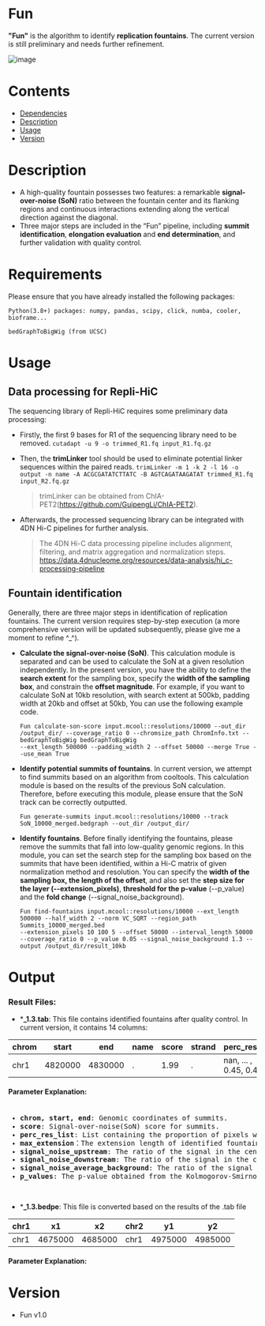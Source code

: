 
# Fun
**"Fun"** is the algorithm to identify **replication fountains**. The current version is still preliminary and needs further refinement.  


  
![image](https://github.com/zzdzr/Fun/blob/master/image/Fun.png)

# Contents
- [Dependencies](#dependencies)
- [Description](#description)
- [Usage](#usage)
- [Version](#version)

# Description
- A high-quality fountain possesses two features: a remarkable **signal-over-noise (SoN)** ratio between the fountain center and its flanking regions and continuous interactions extending along the vertical direction against the diagonal.
- Three major steps are included in the “Fun” pipeline, including **summit identification**, **elongation evaluation** and **end determination**, and further validation with quality control.

# Requirements
  Please ensure that you have already installed the following packages:
  ```
  Python(3.8+) packages: numpy, pandas, scipy, click, numba, cooler, bioframe...
    
  bedGraphToBigWig (from UCSC)
  ```

# Usage
## Data processing for Repli-HiC
The sequencing library of Repli-HiC requires some preliminary data processing:
- Firstly, the first 9 bases for R1 of the sequencing library need to be removed.
  `cutadapt -u 9 -o trimmed_R1.fq input_R1.fq.gz`

- Then, the **trimLinker** tool should be used to eliminate potential linker sequences within the paired reads.
  `trimLinker -m 1 -k 2 -l 16 -o output -n name -A ACGCGATATCTTATC -B AGTCAGATAAGATAT trimmed_R1.fq input_R2.fq.gz`
  > trimLinker can be obtained from ChIA-PET2(https://github.com/GuipengLi/ChIA-PET2).

- Afterwards, the processed sequencing library can be integrated with 4DN Hi-C pipelines for further analysis.
  > The 4DN Hi-C data processing pipeline includes alignment, filtering, and matrix aggregation and normalization steps. https://data.4dnucleome.org/resources/data-analysis/hi_c-processing-pipeline

## Fountain identification
Generally, there are three major steps in identification of replication fountains. The current version requires step-by-step execution (a more comprehensive version will be updated subsequently, please give me a moment to refine ^_^).
- **Calculate the signal-over-noise (SoN)**.
This calculation module is separated and can be used to calculate the SoN at a given resolution independently. In the present version, you have the ability to define the **search extent** for the sampling box, specify the **width of the sampling box**, and constrain the **offset magnitude**. For example, if you want to calculate SoN at 10kb resolution, with search extent at 500kb, padding width at 20kb and offset at 50kb, You can use the following example code.
   ```
   Fun calculate-son-score input.mcool::resolutions/10000 --out_dir /output_dir/ --coverage_ratio 0 --chromsize_path ChromInfo.txt --bedGraphToBigWig bedGraphToBigWig  
   --ext_length 500000 --padding_width 2 --offset 50000 --merge True --use_mean True
   ```

- **Identify potential summits of fountains**.
In current version, we attempt to find summits based on an algorithm from cooltools. This calculation module is based on the results of the previous SoN calculation. Therefore, before executing this module, please ensure that the SoN track can be correctly outputted.
   ```
  Fun generate-summits input.mcool::resolutions/10000 --track SoN_10000_merged.bedgraph --out_dir /output_dir/
   ```

- **Identify fountains**.
Before finally identifying the fountains, please remove the summits that fall into low-quality genomic regions. In this module, you can set the search step for the sampling box based on the summits that have been identified, within a Hi-C matrix of given normalization method and resolution. You can specify the **width of the sampling box, the length of the offset**, and also set the **step size for the layer (--extension_pixels)**, **threshold for the p-value** (--p_value) and the **fold change** (--signal_noise_background).
   ```
   Fun find-fountains input.mcool::resolutions/10000 --ext_length 500000 --half_width 2 --norm VC_SQRT --region_path Summits_10000_merged.bed
   --extension_pixels 10 100 5 --offset 50000 --interval_length 50000 --coverage_ratio 0 --p_value 0.05 --signal_noise_background 1.3 --output /output_dir/result_10kb
   ```
# Output
### Result Files:
  - ***_1.3.tab**: This file contains identified fountains after quality control. In current version, it contains 14 columns:


    
|chrom |start|end  |name |score |strand  |perc_res_list |max_extension |signal_noise_upstream|signal_noise_downstream|signal_noise_average_background|median_strength | sum_interactions| 
|----|-----|-----|----|------|-----|------|------|------|------|----|---|----|
|chr1|4820000 |4830000|.|1.99 |.|nan, ... , 0.45, 0.45|150|4.60|4.07|4.32|5.58|112.9|1.1e-08|  

#### Parameter Explanation:
<pre>
<ul style="line-height: 0.4;">
  <li><b>chrom, start, end</b>: Genomic coordinates of summits.</li>
  <li><b>score</b>: Signal-over-noise(SoN) score for summits.</li>
  <li><b>perc_res_list</b>: List containing the proportion of pixels where the central signal region is dominant over the background region at a given distance (The 'nan' values are due to the offset).</li>
  <li><b>max_extension</b>：The extension length of identified fountains.</li>
  <li><b>signal_noise_upstream</b>: The ratio of the signal in the central signal region to the signal in the upstream background sampling region.</li>
  <li><b>signal_noise_downstream</b>: The ratio of the signal in the central signal region to the signal in the downstream background sampling region.</li>
  <li><b>signal_noise_average_background</b>: The ratio of the signal in the central signal region to the average signal in the upstream and downstream background regions.</li>
  <li><b>p_values</b>: The p-value obtained from the Kolmogorov-Smirnov (K-S) test performed using the signal from the central region and the average signal from the background region.</li>
</ul>
</pre>


  - ***_1.3.bedpe**: This file is converted based on the results of the .tab file


| chr1 | x1 | x2 | chr2 | y1 | y2 |
|----|----|----|----|----|----|
|chr1|4675000|4685000|chr1|4975000|4985000|

  
#### Parameter Explanation:
  
# Version
  - Fun v1.0
